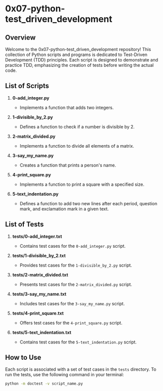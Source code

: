 # 0x07-python-test_driven_development

## Overview

Welcome to the 0x07-python-test_driven_development repository! This collection of Python scripts and programs is dedicated to Test-Driven Development (TDD) principles. Each script is designed to demonstrate and practice TDD, emphasizing the creation of tests before writing the actual code.

## List of Scripts

1. **0-add_integer.py**
   - Implements a function that adds two integers.

2. **1-divisible_by_2.py**
   - Defines a function to check if a number is divisible by 2.

3. **2-matrix_divided.py**
   - Implements a function to divide all elements of a matrix.

4. **3-say_my_name.py**
   - Creates a function that prints a person's name.

5. **4-print_square.py**
   - Implements a function to print a square with a specified size.

6. **5-text_indentation.py**
   - Defines a function to add two new lines after each period, question mark, and exclamation mark in a given text.

## List of Tests

1. **tests/0-add_integer.txt**
   - Contains test cases for the `0-add_integer.py` script.

2. **tests/1-divisible_by_2.txt**
   - Provides test cases for the `1-divisible_by_2.py` script.

3. **tests/2-matrix_divided.txt**
   - Presents test cases for the `2-matrix_divided.py` script.

4. **tests/3-say_my_name.txt**
   - Includes test cases for the `3-say_my_name.py` script.

5. **tests/4-print_square.txt**
   - Offers test cases for the `4-print_square.py` script.

6. **tests/5-text_indentation.txt**
   - Contains test cases for the `5-text_indentation.py` script.

## How to Use

Each script is associated with a set of test cases in the `tests` directory. To run the tests, use the following command in your terminal:

```bash
python -m doctest -v script_name.py
